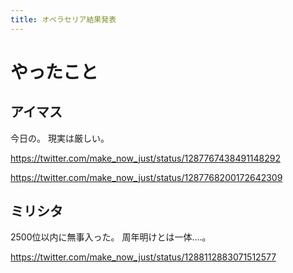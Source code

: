 ```yaml
---
title: オペラセリア結果発表
---
```


# やったこと

## アイマス

今日の。
現実は厳しい。

<https://twitter.com/make_now_just/status/1287767438491148292>

<https://twitter.com/make_now_just/status/1287768200172642309>

## ミリシタ

2500位以内に無事入った。
周年明けとは一体‥‥。

<https://twitter.com/make_now_just/status/1288112883071512577>
